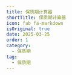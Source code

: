 ```yaml
---
title: 保质期计算器
shortTitle: 保质期计算器
icon: fab fa-markdown
isOriginal: true
date: 2025-03-25
order: 1
category:
  - 保质期
tag:
  - 保质期
---
```


<ShelfLifeCalculator></ShelfLifeCalculator>